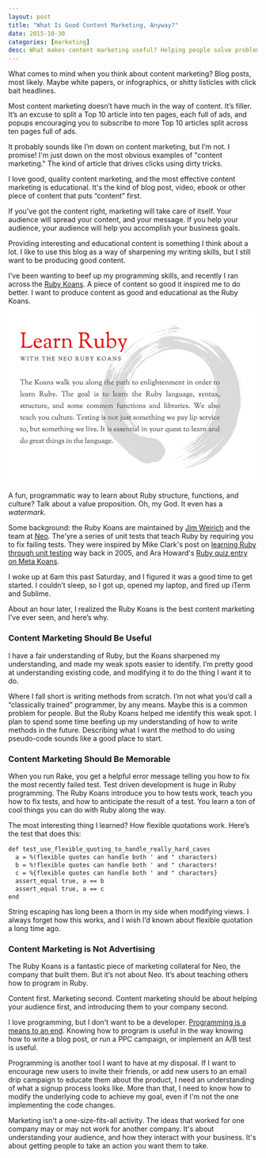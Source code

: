 ```yaml
---
layout: post
title: "What Is Good Content Marketing, Anyway?"
date: 2015-10-30
categories: [marketing]
desc: What makes content marketing useful? Helping people solve problems, and being of service to your audience.
---
```


What comes to mind when you think about content marketing? Blog posts, most likely. Maybe white papers, or infographics, or shitty listicles with click bait headlines.

Most content marketing doesn’t have much in the way of content. It’s filler. It’s an excuse to split a Top 10 article into ten pages, each full of ads, and popups encouraging you to subscribe to more Top 10 articles split across ten pages full of ads.

It probably sounds like I’m down on content marketing, but I’m not. I promise! I'm just down on the most obvious examples of "content marketing." The kind of article that drives clicks using dirty tricks.

I love good, quality content marketing, and the most effective content marketing is educational. It's the kind of blog post, video, ebook or other piece of content that puts “content” first.

If you've got the content right, marketing will take care of itself. Your audience will spread your content, and your message. If you help your audience, your audience will help you accomplish your business goals.

Providing interesting and educational content is something I think about a lot. I like to use this blog as a way of sharpening my writing skills, but I still want to be producing good content.

I’ve been wanting to beef up my programming skills, and recently I ran across the [Ruby Koans](http://rubykoans.com/). A piece of content so good it inspired me to do better. I want to produce content as good and educational as the Ruby Koans.

![The Ruby Koans](/img/ruby-koans.jpg "Learning Ruby with the Ruby Koans")

A fun, programmatic way to learn about Ruby structure, functions, and culture? Talk about a value proposition. Oh, my God. It even has a <em>watermark</em>.

Some background: the Ruby Koans are maintained by [Jim Weirich](https://twitter.com/jimweirich) and the team at [Neo](http://neo.com/). The'yre a series of unit tests that teach Ruby by requiring you to fix failing tests. They were inspired by Mike Clark's post on [learning Ruby through unit testing](https://pragmaticstudio.com/blog/2005/3/18/ruby-learning-test-1-are-you-there-world) way back in 2005, and Ara Howard's [Ruby quiz entry on Meta Koans](http://rubyquiz.com/quiz67.html).

I woke up at 6am this past Saturday, and I figured it was a good time to get started. I couldn’t sleep, so I got up, opened my laptop, and fired up iTerm and Sublime.

About an hour later, I realized the Ruby Koans is the best content marketing I’ve ever seen, and here’s why.

### Content Marketing Should Be Useful

I have a fair understanding of Ruby, but the Koans sharpened my understanding, and made my weak spots easier to identify. I’m pretty good at understanding existing code, and modifying it to do the thing I want it to do.

Where I fall short is writing methods from scratch. I’m not what you’d call a “classically trained” programmer, by any means. Maybe this is a common problem for people. But the Ruby Koans helped me identify this weak spot. I plan to spend some time beefing up my understanding of how to write methods in the future. Describing what I want the method to do using pseudo-code sounds like a good place to start.

### Content Marketing Should Be Memorable

When you run Rake, you get a helpful error message telling you how to fix the most recently failed test. Test driven development is huge in Ruby programming. The Ruby Koans introduce you to how tests work, teach you how to fix tests, and how to anticipate the result of a test. You learn a ton of cool things you can do with Ruby along the way.

The most interesting thing I learned? How flexible quotations work. Here’s the test that does this:

    def test_use_flexible_quoting_to_handle_really_hard_cases
      a = %(flexible quotes can handle both ' and " characters)
      b = %!flexible quotes can handle both ' and " characters!
      c = %{flexible quotes can handle both ' and " characters}
      assert_equal true, a == b
      assert_equal true, a == c
    end

String escaping has long been a thorn in my side when modifying views. I always forget how this works, and I wish I’d known about flexible quotation a long time ago.

### Content Marketing is Not Advertising

The Ruby Koans is a fantastic piece of marketing collateral for Neo, the company that built them. But it’s not about Neo. It’s about teaching others how to program in Ruby.

Content first. Marketing second. Content marketing should be about helping your audience first, and introducing them to your company second.

I love programming, but I don't want to be a developer. [Programming is a means to an end](/blog/other/2015/10/05/automagically-creating-blog-posts-in-jekyll.html). Knowing how to program is useful in the way knowing how to write a blog post, or run a PPC campaign, or implement an A/B test is useful.

Programming is another tool I want to have at my disposal. If I want to encourage new users to invite their friends, or add new users to an email drip campaign to educate them about the product, I need an understanding of what a signup process looks like. More than that, I need to know how to modify the underlying code to achieve my goal, even if I'm not the one implementing the code changes.

Marketing isn't a one-size-fits-all activity. The ideas that worked for one company may or may not work for another company. It's about understanding your audience, and how they interact with your business. It's about getting people to take an action you want them to take.